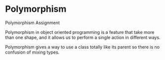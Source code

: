 # Polymorphism
Polymorphism Assignment

Polymorphism in object oriented programming is a feature that take more than one shape, and it allows us to perform a single action in different ways.
 
 Polymorphism gives a way to use a class totally like its parent so there is no confusion of mixing types.
